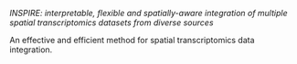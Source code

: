 *INSPIRE: interpretable, flexible and spatially-aware integration of multiple spatial transcriptomics datasets from diverse sources*

An effective and efficient method for spatial transcriptomics data integration.
